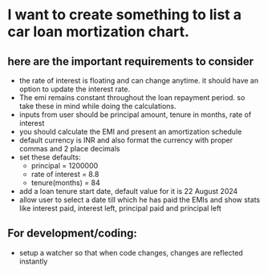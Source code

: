 # I want to create something to list a car loan mortization chart.

## here are the important requirements to consider

- the rate of interest is floating and can change anytime. it should have an option to update the interest rate.
- The emi remains constant throughout the loan repayment period. so take these in mind while doing the calculations.
- inputs from user should be principal amount, tenure in months, rate of interest
- you should calculate the EMI and present an amortization schedule
- default currency is INR and also format the currency with proper commas and 2 place decimals
- set these defaults:
  - principal = 1200000
  - rate of interest = 8.8
  - tenure(months) = 84
- add a loan tenure start date, default value for it is 22 August 2024
- allow user to select a date till which he has paid the EMIs and show stats like interest paid, interest left, principal paid and principal left

## For development/coding:

- setup a watcher so that when code changes, changes are reflected instantly
